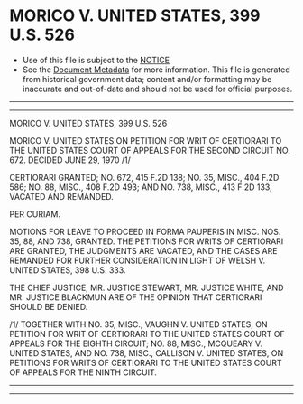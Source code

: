 ---
---

# MORICO V. UNITED STATES, 399 U.S. 526

* Use of this file is subject to the [NOTICE](https://github.com/publicdocs/notice/blob/master/NOTICE)
* See the [Document Metadata](../../../) for more information.
  This file is generated from historical government data; content and/or formatting may be inaccurate and out-of-date and should not be used for official purposes.

----------
----------

MORICO V. UNITED STATES, 399 U.S. 526

MORICO V. UNITED STATES ON PETITION FOR WRIT OF CERTIORARI TO THE UNITED STATES COURT OF APPEALS FOR THE SECOND CIRCUIT NO. 672.  DECIDED JUNE 29, 1970  /1/

CERTIORARI GRANTED; NO. 672, 415 F.2D 138; NO. 35, MISC., 404 F.2D 586; NO. 88, MISC., 408 F.2D 493; AND NO. 738, MISC., 413 F.2D 133, VACATED AND REMANDED.

PER CURIAM.

MOTIONS FOR LEAVE TO PROCEED IN FORMA PAUPERIS IN MISC. NOS. 35, 88, AND 738, GRANTED.  THE PETITIONS FOR WRITS OF CERTIORARI ARE GRANTED, THE JUDGMENTS ARE VACATED, AND THE CASES ARE REMANDED FOR FURTHER CONSIDERATION IN LIGHT OF WELSH V. UNITED STATES, 398 U.S. 333.

THE CHIEF JUSTICE, MR. JUSTICE STEWART, MR. JUSTICE WHITE, AND MR. JUSTICE BLACKMUN ARE OF THE OPINION THAT CERTIORARI SHOULD BE DENIED.

/1/ TOGETHER WITH NO. 35, MISC., VAUGHN V. UNITED STATES, ON PETITION FOR WRIT OF CERTIORARI TO THE UNITED STATES COURT OF APPEALS FOR THE EIGHTH CIRCUIT; NO. 88, MISC., MCQUEARY V. UNITED STATES, AND NO. 738, MISC., CALLISON V. UNITED STATES, ON PETITIONS FOR WRITS OF CERTIORARI TO THE UNITED STATES COURT OF APPEALS FOR THE NINTH CIRCUIT.


----------
----------

